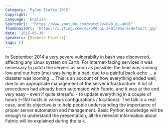```yaml
---
Category: 'PyCon Italia 2015'
Copyright: ''
Language: 'English'
SourceUrl: '"https://www.youtube.com/watch?v=GV8_qL-akOI"'
ThumbnailUrl: 'https://i.ytimg.com/vi/GV8_qL-akOI/maxresdefault.jpg'
date: '2015-05-30'
speakers: [Michele Finelli]
tags: []
---
```

In September 2014 a very severe vulnerabilty in bash was discovered, affecting any Linux system on Earth. For Internet-facing services it was necessary to patch the servers as soon as possible: the time was running low and our hero (me) was lying in a bad, due to a painful back-ache … a disaster was looming …
This is an account of how everything ended well, due to an appropriate management of the server infrastructure. A lot of procedures had already been automated with Fabric, and it was at the end very easy - even if quite stressful - to update everything in a couple of hours (~150 hosts in various configurations / locations).  The talk is a real case, and its objective is to help people understanding the importance of proper server automation and management. Basic Python knowledge will be enough to understand the presentation, all the relevant information about Fabric will be explained during the talk.
